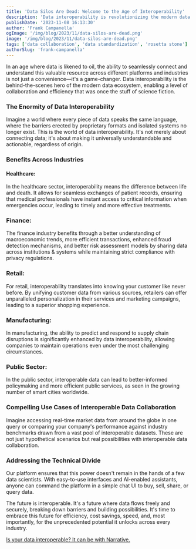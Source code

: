 ```yaml
---
title: 'Data Silos Are Dead: Welcome to the Age of Interoperability'
description: 'Data interoperability is revolutionizing the modern data ecosystem, enabling a level of collaboration that was once the stuff of science fiction.'
publishDate: '2023-11-08 16:13:30'
author: 'Frank Campanella'
ogImage: '/img/blog/2023/11/data-silos-are-dead.png'
image: '/img/blog/2023/11/data-silos-are-dead.png'
tags: ['data collaboration', 'data standardization', 'rosetta stone']
authorSlug: 'frank-campanella'
---
```

In an age where data is likened to oil, the ability to seamlessly connect and understand this valuable resource across different platforms and industries is not just a convenience—it's a game-changer. Data interoperability is the behind-the-scenes hero of the modern data ecosystem, enabling a level of collaboration and efficiency that was once the stuff of science fiction.  

### The Enormity of Data Interoperability  

Imagine a world where every piece of data speaks the same language, where the barriers erected by proprietary formats and isolated systems no longer exist. This is the world of data interoperability. It's not merely about connecting data; it's about making it universally understandable and actionable, regardless of origin.  

### Benefits Across Industries

#### Healthcare:  

In the healthcare sector, interoperability means the difference between life and death. It allows for seamless exchanges of patient records, ensuring that medical professionals have instant access to critical information when emergencies occur, leading to timely and more effective treatments.  

### Finance:  

The finance industry benefits through a better understanding of macroeconomic trends, more efficient transactions, enhanced fraud detection mechanisms, and better risk assessment models by sharing data across institutions & systems while maintaining strict compliance with privacy regulations.  

### Retail:  

For retail, interoperability translates into knowing your customer like never before. By unifying customer data from various sources, retailers can offer unparalleled personalization in their services and marketing campaigns, leading to a superior shopping experience.  

### Manufacturing:  

In manufacturing, the ability to predict and respond to supply chain disruptions is significantly enhanced by data interoperability, allowing companies to maintain operations even under the most challenging circumstances.

### Public Sector:  

In the public sector, interoperable data can lead to better-informed policymaking and more efficient public services, as seen in the growing number of smart cities worldwide.  

### Compelling Use Cases of Interoperable Data Collaboration  

Imagine accessing real-time market data from around the globe in one query or comparing your company's performance against industry benchmarks drawn from a vast pool of interoperable datasets. These are not just hypothetical scenarios but real possibilities with interoperable data collaboration.

### Addressing the Technical Divide  

Our platform ensures that this power doesn't remain in the hands of a few data scientists. With easy-to-use interfaces and AI-enabled assistants, anyone can command the platform in a simple chat UI to buy, sell, share, or query data.

The future is interoperable. It's a future where data flows freely and securely, breaking down barriers and building possibilities. It's time to embrace this future for efficiency, cost savings, speed, and, most importantly, for the unprecedented potential it unlocks across every industry.

[Is your data interoperable? It can be with Narrative.](https://www.narrative.io/demo)
